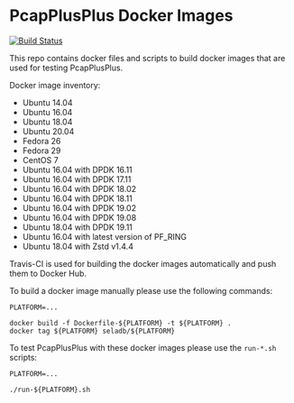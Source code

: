 # PcapPlusPlus Docker Images

[![Build Status](https://travis-ci.org/seladb/PcapPlusPlus-DockerImages.svg?branch=master)](https://travis-ci.org/seladb/PcapPlusPlus-DockerImages)

This repo contains docker files and scripts to build docker images that are used for testing PcapPlusPlus.

Docker image inventory:

- Ubuntu 14.04
- Ubuntu 16.04
- Ubuntu 18.04
- Ubuntu 20.04
- Fedora 26
- Fedora 29
- CentOS 7
- Ubuntu 16.04 with DPDK 16.11
- Ubuntu 16.04 with DPDK 17.11
- Ubuntu 16.04 with DPDK 18.02
- Ubuntu 16.04 with DPDK 18.11
- Ubuntu 16.04 with DPDK 19.02
- Ubuntu 16.04 with DPDK 19.08
- Ubuntu 18.04 with DPDK 19.11
- Ubuntu 16.04 with latest version of PF_RING
- Ubuntu 18.04 with Zstd v1.4.4

Travis-CI is used for building the docker images automatically and push them to Docker Hub.

To build a docker image manually please use the following commands:

```shell
PLATFORM=...

docker build -f Dockerfile-${PLATFORM} -t ${PLATFORM} .
docker tag ${PLATFORM} seladb/${PLATFORM}
```

To test PcapPlusPlus with these docker images please use the `run-*.sh` scripts:

```shell
PLATFORM=...

./run-${PLATFORM}.sh
```
